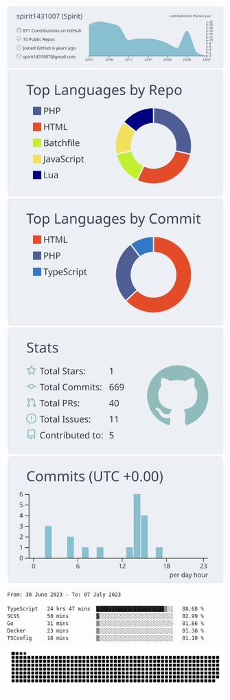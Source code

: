 [![](https://raw.githubusercontent.com/spirit1431007/spirit1431007/master/profile-summary-card-output/nord_bright/0-profile-details.svg)](https://git.io/spiritx)
[![](https://raw.githubusercontent.com/spirit1431007/spirit1431007/master/profile-summary-card-output/nord_bright/1-repos-per-language.svg)](https://git.io/spiritx) [![](https://raw.githubusercontent.com/spirit1431007/spirit1431007/master/profile-summary-card-output/nord_bright/2-most-commit-language.svg)](https://git.io/spiritx)
[![](https://raw.githubusercontent.com/spirit1431007/spirit1431007/master/profile-summary-card-output/nord_bright/3-stats.svg)](https://git.io/spiritx) [![](https://raw.githubusercontent.com/spirit1431007/spirit1431007/master/profile-summary-card-output/nord_bright/4-productive-time.svg)](https://git.io/spiritx)

<!--START_SECTION:waka-->

```txt
From: 30 June 2023 - To: 07 July 2023

TypeScript   24 hrs 47 mins  ██████████████████████▒░░   88.68 %
SCSS         50 mins         ▓░░░░░░░░░░░░░░░░░░░░░░░░   02.99 %
Go           31 mins         ▒░░░░░░░░░░░░░░░░░░░░░░░░   01.86 %
Docker       23 mins         ▒░░░░░░░░░░░░░░░░░░░░░░░░   01.38 %
TSConfig     18 mins         ▒░░░░░░░░░░░░░░░░░░░░░░░░   01.10 %
```

<!--END_SECTION:waka-->

![contribution](https://github.com/spirit1431007/spirit1431007/blob/output/github-contribution-grid-snake.svg)
